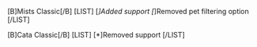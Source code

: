 [B]Mists Classic[/B]
[LIST]
[*]Added support
[*]Removed pet filtering option
[/LIST]

[B]Cata Classic[/B]
[LIST]
[*]Removed support
[/LIST]